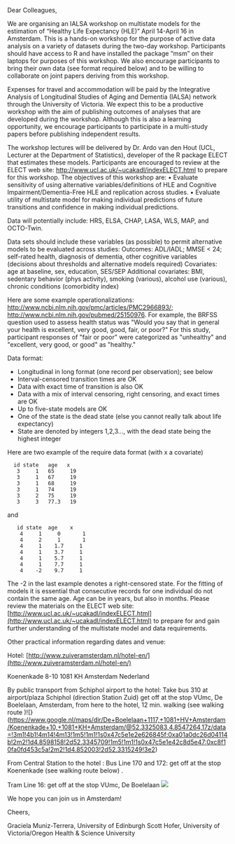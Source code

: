 Dear Colleagues, 

We are organising an IALSA workshop on multistate models for the estimation of “Healthy Life Expectancy (HLE)” April 14-April 16 in Amsterdam. This is a hands-on workshop for the purpose of active data analysis on a variety of datasets during the two-day workshop. Participants should have access to R and have installed the package “msm” on their laptops for purposes of this workshop. We also encourage participants to bring their own data (see format required below) and to be willing to collaborate on joint papers deriving from this workshop.

Expenses for travel and accommodation will be paid by the Integrative Analysis of Longitudinal Studies of Aging and Dementia (IALSA) network through the University of Victoria. We expect this to be a productive workshop with the aim of publishing outcomes of analyses that are developed during the workshop. Although this is also a learning opportunity, we encourage participants to participate in a multi-study papers before publishing independent results.

The workshop lectures will be delivered by Dr. Ardo van den Hout (UCL, Lecturer at the Department of Statistics), developer of the R package ELECT that estimates these models. Participants are encouraged to review at the ELECT web site: http://www.ucl.ac.uk/~ucakadl/indexELECT.html to prepare for this workshop. The objectives of this workshop are:
•	Evaluate sensitivity of using alternative variables/definitions of HLE and Cognitive Impairment/Dementia-Free HLE and replication across studies. 
•	Evaluate utility of multistate model for making individual predictions of future transitions and confidence in making individual predictions.

Data will potentially include: HRS, ELSA, CHAP, LASA, WLS, MAP, and OCTO-Twin.

Data sets should include these variables (as possible) to permit alternative models to be evaluated across studies:
Outcomes: ADL/IADL; MMSE < 24; self-rated health, diagnosis of dementia, other cognitive variables (decisions about thresholds and alternative models required)
Covariates: age at baseline, sex, education, SES/SEP
Additional covariates: BMI, sedentary behavior (phys activity), smoking (various), alcohol use (various), chronic conditions (comorbidity index)

Here are some example operationalizations: http://www.ncbi.nlm.nih.gov/pmc/articles/PMC2966893/; http://www.ncbi.nlm.nih.gov/pubmed/25150976. For example, the BRFSS question used to assess health status was "Would you say that in general your health is excellent, very good, good, fair, or poor?" For this study, participant responses of "fair or poor" were categorized as "unhealthy" and "excellent, very good, or good" as "healthy."

Data format:
- Longitudinal in long format (one record per observation); see below
- Interval-censored transition times are OK
- Data with exact time of transition is also OK
- Data with a mix of interval censoring, right censoring, and exact times are OK
- Up to five-state models are OK 
- One of the state is the dead state (else you cannot really talk about life expectancy)
- State are denoted by integers 1,2,3..., with the dead state being the highest integer

Here are two example of the require data format (with x a covariate)

```
  id state   age   x
   3     1   65     19
   3     1   67     19
   3     1   68     19
   3     1   74     19
   3     2   75     19
   3     3   77.3   19
```
and 
```
   id state  age    x
    4     1     0       1
    4     2     1       1
    4     1    1.7     1
    4     1    3.7     1
    4     1    5.7     1
    4     1    7.7     1
    4    -2    9.7     1
```
The -2 in the last example denotes a right-censored state. For the fitting of models it is essential that consecutive records for one individual do not contain the same age. Age can be in years, but also in months. Please review the materials on the ELECT web site: [http://www.ucl.ac.uk/~ucakadl/indexELECT.html](http://www.ucl.ac.uk/~ucakadl/indexELECT.html) to prepare for and gain further understanding of the multistate model and data requirements. 

Other practical information regarding dates and venue:

Hotel: [http://www.zuiveramsterdam.nl/hotel-en/](http://www.zuiveramsterdam.nl/hotel-en/)
 
 
Koenenkade 8-10
1081 KH Amsterdam 
Nederland	   

 
By public transport from Schiphol airport to the hotel:
Take bus 310 at airport/plaza Schiphol (direction Station Zuid) get off at the stop VUmc, De Boelelaan, Amsterdam, from here to the hotel, 12 min. walking (see walking route )![}(https://www.google.nl/maps/dir/De+Boelelaan+1117,+1081+HV+Amsterdam/Koenenkade+10,+1081+KH+Amsterdam/@52.3325083,4.8547264,17z/data=!3m1!4b1!4m14!4m13!1m5!1m1!1s0x47c5e1e2e626845f:0xa01a0dc26d04114b!2m2!1d4.8598158!2d52.3345709!1m5!1m1!1s0x47c5e1e42c8d5e47:0xc8f10fa0fd453c5a!2m2!1d4.852003!2d52.3315249!3e2)              
 
From Central Station  to the hotel : 
Bus
Line 170 and 172: get off at the stop Koenenkade (see walking route below) .
 
 
Tram
Line 16: get off at the stop VUmc, De Boelelaan
![](https://www.google.nl/maps/dir/De+Boelelaan+1117,+1081+HV+Amsterdam/Koenenkade+10,+1081+KH+Amsterdam/@52.3325083,4.8547264,17z/data=!3m1!4b1!4m14!4m13!1m5!1m1!1s0x47c5e1e2e626845f:0xa01a0dc26d04114b!2m2!1d4.8598158!2d52.3345709!1m5!1m1!1s0x47c5e1e42c8d5e47:0xc8f10fa0fd453c5a!2m2!1d4.852003!2d52.3315249!3e20)

We hope you can join us in Amsterdam!

Cheers,

Graciela Muniz-Terrera, University of Edinburgh
Scott Hofer, University of Victoria/Oregon Health & Science University

